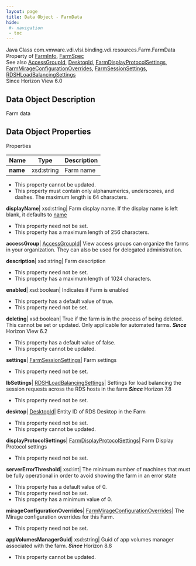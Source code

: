 ```yaml
---
layout: page
title: Data Object - FarmData
hide:
 #- navigation
 - toc
---
```






Java Class
    com.vmware.vdi.vlsi.binding.vdi.resources.Farm.FarmData  
Property of
     [FarmInfo](vdi.resources.Farm.FarmInfo.md#field_detail), [FarmSpec](vdi.resources.Farm.FarmSpec.md#field_detail)  
See also
     [AccessGroupId](vdi.entity.AccessGroupId.md), [DesktopId](vdi.entity.DesktopId.md), [FarmDisplayProtocolSettings](vdi.resources.Farm.DisplayProtocolSettings.md), [FarmMirageConfigurationOverrides](vdi.resources.Farm.MirageConfigurationOverrides.md), [FarmSessionSettings](vdi.resources.Farm.SessionSettings.md), [RDSHLoadBalancingSettings](vdi.resources.Farm.LoadBalancingSettings.md)  
Since 
    Horizon View 6.0

## Data Object Description 

Farm data 

## Data Object Properties

Properties

Name |  Type |  Description   
---|---|---  
**name**|  xsd:string|  Farm name   


 * This property cannot be updated.
  * This property must contain only alphanumerics, underscores, and dashes. The maximum length is 64 characters. 

  
**displayName**|  xsd:string|  Farm display name. If the display name is left blank, it defaults to [name](vdi.resources.Farm.FarmData.md#name)   


 * This property need not be set.
  * This property has a maximum length of 256 characters. 

  
**accessGroup**| [AccessGroupId](vdi.entity.AccessGroupId.md)|  View access groups can organize the farms in your organization. They can also be used for delegated administration.   
  
**description**|  xsd:string|  Farm description   


 * This property need not be set.
  * This property has a maximum length of 1024 characters. 

  
**enabled**|  xsd:boolean|  Indicates if Farm is enabled   


  * This property has a default value of true.
 * This property need not be set.

  
**deleting**|  xsd:boolean|  True if the farm is in the process of being deleted. This cannot be set or updated. Only applicable for automated farms.  **_Since_** Horizon View 6.2  


  * This property has a default value of false.
 * This property cannot be updated.

  
**settings**| [FarmSessionSettings](vdi.resources.Farm.SessionSettings.md)|  Farm settings   


 * This property need not be set.

  
**lbSettings**| [RDSHLoadBalancingSettings](vdi.resources.Farm.LoadBalancingSettings.md)|  Settings for load balancing the session requests across the RDS hosts in the farm  **_Since_** Horizon 7.8  


 * This property need not be set.

  
**desktop**| [DesktopId](vdi.entity.DesktopId.md)|  Entity ID of RDS Desktop in the Farm   


 * This property need not be set.
 * This property cannot be updated.

  
**displayProtocolSettings**| [FarmDisplayProtocolSettings](vdi.resources.Farm.DisplayProtocolSettings.md)|  Farm Display Protocol settings   


 * This property need not be set.

  
**serverErrorThreshold**|  xsd:int|  The minimum number of machines that must be fully operational in order to avoid showing the farm in an error state   


  * This property has a default value of 0.
 * This property need not be set.
  * This property has a minimum value of 0. 

  
**mirageConfigurationOverrides**| [FarmMirageConfigurationOverrides](vdi.resources.Farm.MirageConfigurationOverrides.md)|  The Mirage configuration overrides for this Farm.   


 * This property need not be set.

  
**appVolumesManagerGuid**|  xsd:string|  Guid of app volumes manager associated with the farm.  **_Since_** Horizon 8.8  


 * This property cannot be updated.

  
  
  
   
  
  

